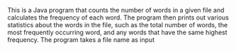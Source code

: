 This is a Java program that counts the number of words in a given file and calculates the frequency of each word. The program then prints out various statistics about the words in the file, such as the total number of words, the most frequently occurring word, and any words that have the same highest frequency. The program takes a file name as input
